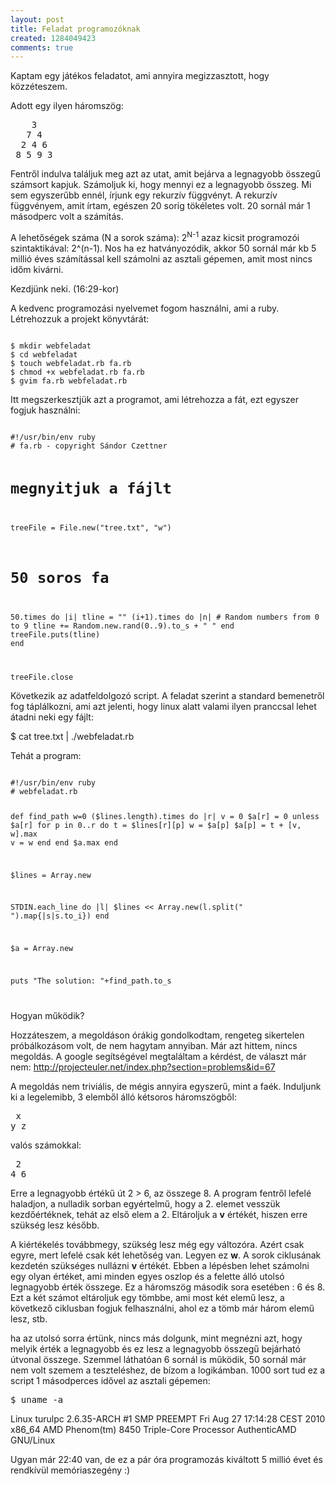 ```yaml
---
layout: post
title: Feladat programozóknak
created: 1284049423
comments: true
---
```

Kaptam egy játékos feladatot, ami annyira megizzasztott, hogy közzéteszem.

Adott egy ilyen háromszög:

<pre>
    3
   7 4
  2 4 6
 8 5 9 3
</pre>

Fentről indulva találjuk meg azt az utat, amit bejárva a legnagyobb összegű számsort kapjuk. Számoljuk ki, hogy mennyi ez a legnagyobb összeg. Mi sem egyszerűbb ennél, írjunk egy rekurzív függvényt. A rekurzív függvényem, amit írtam, egészen 20 sorig tökéletes volt. 20 sornál már 1 másodperc volt a számítás.

A lehetőségek száma (N a sorok száma): 2<sup>N-1</sup> azaz kicsit programozói szintaktikával: 2^(n-1). Nos ha ez hatványozódik, akkor 50 sornál már kb 5 millió éves számítással kell számolni az asztali gépemen, amit most nincs időm kivárni.

Kezdjünk neki. (16:29-kor)

A kedvenc programozási nyelvemet fogom használni, ami a ruby. Létrehozzuk a projekt könyvtárát:

<code>
$ mkdir webfeladat
$ cd webfeladat
$ touch webfeladat.rb fa.rb
$ chmod +x webfeladat.rb fa.rb
$ gvim fa.rb webfeladat.rb
</code>

Itt megszerkesztjük azt a programot, ami létrehozza a fát, ezt egyszer fogjuk használni:

<code class="ruby">
#!/usr/bin/env ruby
# fa.rb - copyright Sándor Czettner

# megnyitjuk a fájlt
treeFile = File.new("tree.txt", "w")

# 50 soros fa
50.times do |i|
    tline = ""
    (i+1).times do |n|
        # Random numbers from 0 to 9
        tline += Random.new.rand(0..9).to_s + " "
    end
    treeFile.puts(tline)
end

treeFile.close
</code>

Következik az adatfeldolgozó script. A feladat szerint a standard bemenetről fog táplálkozni, ami azt jelenti, hogy linux alatt valami ilyen pranccsal lehet átadni neki egy fájlt:

$ cat tree.txt | ./webfeladat.rb

Tehát a program:

<code class="ruby">
#!/usr/bin/env ruby
# webfeladat.rb

def find_path
    w=0
    ($lines.length).times do |r|
        v = 0
        $a[r] = 0 unless $a[r]
        for p in 0..r do
            t = $lines[r][p]
            w = $a[p]
            $a[p] = t + [v, w].max
            v = w
        end
    end
    $a.max
end

$lines = Array.new

STDIN.each_line do |l|
    $lines << Array.new(l.split(" ").map{|s|s.to_i})
end

$a = Array.new

puts "The solution: "+find_path.to_s

</code>

Hogyan működik?

Hozzáteszem, a megoldáson órákig gondolkodtam, rengeteg sikertelen próbálkozásom volt, de nem hagytam annyiban. Már azt hittem, nincs megoldás. A google segítségével megtaláltam a kérdést, de választ már nem: http://projecteuler.net/index.php?section=problems&id=67

A megoldás nem triviális, de mégis annyira egyszerű, mint a faék. Induljunk ki a legelemibb, 3 elemből álló kétsoros háromszögből:

<pre>
 x
y z 
</pre>

valós számokkal:

<pre>
 2
4 6
</pre>

Erre a legnagyobb értékű út 2 > 6, az összege 8. A program fentről lefelé haladjon, a nulladik sorban egyértelmű, hogy a 2. elemet vesszük kezdőértéknek, tehát az első elem a 2. Eltároljuk a <strong>v</strong> értékét, hiszen erre szükség lesz később. 

A kiértékelés továbbmegy, szükség lesz még egy változóra. Azért csak egyre, mert lefelé csak két lehetőség van. Legyen ez <strong>w</strong>. A sorok ciklusának kezdetén szükséges nullázni <strong>v</strong> értékét. Ebben a lépésben lehet számolni egy olyan értéket, ami minden egyes oszlop és a felette álló utolsó legnagyobb érték összege. Ez a háromszög második sora esetében : 6 és 8. Ezt a két számot eltároljuk egy tömbbe, ami most két elemű lesz, a következő ciklusban fogjuk felhasználni, ahol ez a tömb már három elemű lesz, stb.

ha az utolsó sorra értünk, nincs más dolgunk, mint megnézni azt, hogy melyik érték a legnagyobb és ez lesz a legnagyobb összegű bejárható útvonal összege. Szemmel láthatóan 6 sornál is működik, 50 sornál már nem volt szemem a teszteléshez, de bízom a logikámban. 1000 sort tud ez a script 1 másodperces idővel az asztali gépemen:

<pre>
$ uname -a
</pre>
Linux turulpc 2.6.35-ARCH #1 SMP PREEMPT Fri Aug 27 17:14:28 CEST 2010 x86_64 AMD Phenom(tm) 8450 Triple-Core Processor AuthenticAMD GNU/Linux

Ugyan már 22:40 van, de ez a pár óra programozás kiváltott 5 millió évet és rendkívül memóriaszegény :)
